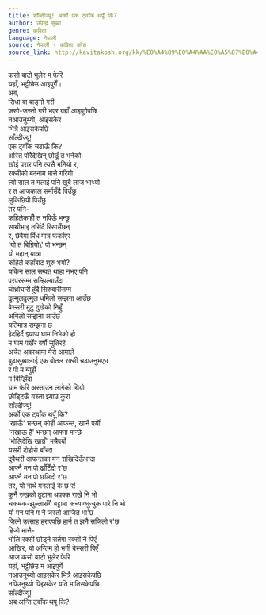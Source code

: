 ```yaml
---
title: साँल्दीज्यू! अर्को एक ट्वाँक थपूँ कि?
author: उपेन्द्र सुब्बा
genre: कविता
language: नेपाली
source: नेपाली - कविता कोश
source_link: http://kavitakosh.org/kk/%E0%A4%89%E0%A4%AA%E0%A5%87%E0%A4%A8%E0%A5%8D%E0%A4%A6%E0%A5%8D%E0%A4%B0_%E0%A4%B8%E0%A5%81%E0%A4%AC%E0%A5%8D%E0%A4%AC%E0%A4%BE
---
```


कसो बाटो भुलेर म फेरि  
यहाँ, भट्टीछेउ आइपुगेँ।  
अब,  
सिधा वा बाङ्गो गरी  
जसो-जस्तो गरी भएर यहाँ आइपुगेपछि  
नआउनुथ्यो, आइसकेर  
भित्रै आइसकेपछि  
साँल्दीज्यू!  
एक ट्वाँक चढाऊँ कि?  
अस्ति पोरैदेखिन् छोडूँ त भनेको  
खोई परार पनि त्यसै भनियो र,  
रक्सीको बदनाम मात्तै गरियो  
त्यो साल त मलाई पनि खुबै लाज भाथ्यो  
र त आजकाल सर्माउँदै पिउँछु  
लुकिछिपी पिउँछु  
तर पनि-  
कहिलेकाहीँ त नपिऊँ भन्छु  
साथीभाइ तर्सिदै रिसाउँछन्  
र, छेवैमा पिँध मात्र फर्काएर  
'यो त बिग्रियो\\' पो भन्छन्  
यो महान् यात्रा  
कहिले कहाँबाट शुरु भयो?  
यकिन साल सम्वत् थाहा नभए पनि  
परपरसम्म सम्झिल्याउँदा  
चोथ्रोघारी हुँदै सिरुबारीसम्म  
ढुल्मुलढुल्मुल धमिलो सम्झना आउँछ  
बेस्सरी मुटु दुखेको निहुँ  
अमिलो सम्झना आउँछ  
यतिमात्र सम्झना छ  
हेर्दाहेर्दै झ्याप्प घाम निभेको हो  
म घाम पर्खेर वर्षौ सुतिरहे  
अचेत अवस्थामा मेरो आमाले  
बुढासुब्बालाई एक बोतल रक्सी चढाउनुभएछ  
र पो म ब्युझेँ  
म बिम्झिँदा  
घाम फेरि अस्ताउन लागेको थियो  
छोड्दिऊँ यस्ता झ्याउ कुरा  
साँल्दीज्यू!  
अर्को एक ट्वाँक थपूँ कि?  
'खाऊँ' भन्छन् कोही आफन्त, खानै पर्यो  
'नखाऊ है' भन्छन् आफ्ना मान्छे  
'भोलिदेखि खान्नँ' भन्नैपर्यो  
यसरी दोहोरो बाँच्दा  
दुवैथरी आफन्तका मन राखिदिऊँभन्दा  
आफ्नै मन पो ढाँटिँदो र'छ  
आफ्नै मन पो छलिदो र'छ  
तर, यो नाथे मनलाई के छ र!  
कुनै रुखको ठुटामा थपक्क राखे नि भो  
चकमक-झुल्लासँगै बट्टामा कच्याक्कुचुक पारे नि भो  
यो मन पनि म नै जस्तो आजित भा'छ  
जित्ने उत्साह हराएपछि हार्न त झनै सजिलो र'छ  
हिजो मात्तै-  
भोलि रक्सी छोड्ने सर्तमा रक्सी नै पिएँ  
आखिर, यो अन्तिम हो भनी बेस्सरी पिएँ  
आज कसो बाटो भुलेर फेरि  
यहाँ, भट्टीछेउ म आइपुगेँ  
नआउनुथ्यो आइसकेर भित्रै आइसकेपछि  
नपिउनुथ्यो पिइसकेर यति मातिसकेपछि  
साँल्दीज्यू!  
अब अन्ति ट्वाँक थपु कि?
